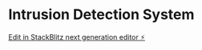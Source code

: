 # Intrusion Detection System

[Edit in StackBlitz next generation editor ⚡️](https://stackblitz.com/~/github.com/rampraveen1705/IDS)
